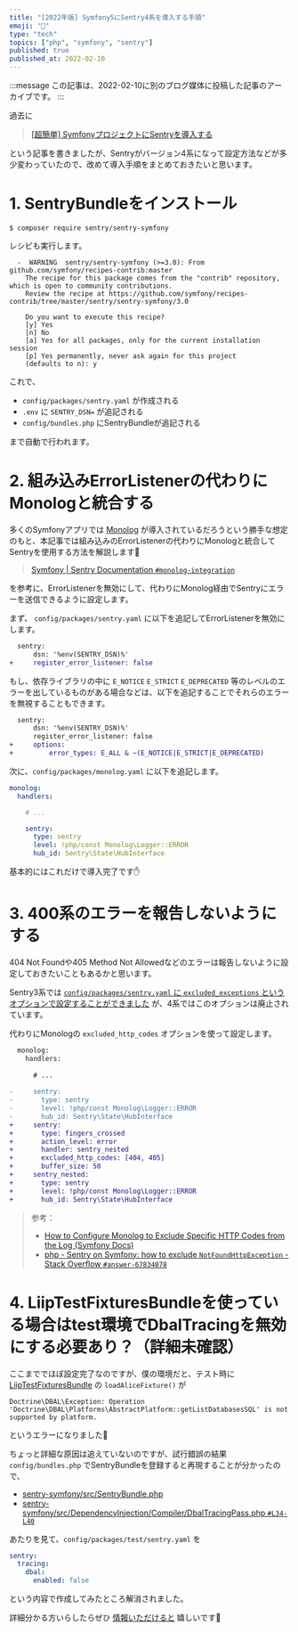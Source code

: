 ```yaml
---
title: "[2022年版] Symfony5にSentry4系を導入する手順"
emoji: "🎻"
type: "tech"
topics: ["php", "symfony", "sentry"]
published: true
published_at: 2022-02-10
---
```


:::message
この記事は、2022-02-10に別のブログ媒体に投稿した記事のアーカイブです。
:::

過去に

> [[超簡単] SymfonyプロジェクトにSentryを導入する](https://zenn.dev/ttskch/articles/73d8bdce973b0b)

という記事を書きましたが、Sentryがバージョン4系になって設定方法などが多少変わっていたので、改めて導入手順をまとめておきたいと思います。

# 1. SentryBundleをインストール

```shell
$ composer require sentry/sentry-symfony
```

レシピも実行します。

```shell
  -  WARNING  sentry/sentry-symfony (>=3.0): From github.com/symfony/recipes-contrib:master
    The recipe for this package comes from the "contrib" repository, which is open to community contributions.
    Review the recipe at https://github.com/symfony/recipes-contrib/tree/master/sentry/sentry-symfony/3.0

    Do you want to execute this recipe?
    [y] Yes
    [n] No
    [a] Yes for all packages, only for the current installation session
    [p] Yes permanently, never ask again for this project
    (defaults to n): y
```

これで、

* `config/packages/sentry.yaml` が作成される
* `.env` に `SENTRY_DSN=` が追記される
* `config/bundles.php` にSentryBundleが追記される

まで自動で行われます。

# 2. 組み込みErrorListenerの代わりにMonologと統合する

多くのSymfonyアプリでは [Monolog](https://symfony.com/doc/current/logging.html#monolog) が導入されているだろうという勝手な想定のもと、本記事では組み込みのErrorListenerの代わりにMonologと統合してSentryを使用する方法を解説します🙏

> [Symfony | Sentry Documentation `#monolog-integration`](https://docs.sentry.io/platforms/php/guides/symfony/#monolog-integration)

を参考に、ErrorListenerを無効にして、代わりにMonolog経由でSentryにエラーを送信できるように設定します。

まず、 `config/packages/sentry.yaml` に以下を追記してErrorListenerを無効にします。

```diff
  sentry:
      dsn: '%env(SENTRY_DSN)%'
+     register_error_listener: false
```

もし、依存ライブラリの中に `E_NOTICE` `E_STRICT` `E_DEPRECATED` 等のレベルのエラーを出しているものがある場合などは、以下を追記することでそれらのエラーを無視することもできます。

```diff
  sentry:
      dsn: '%env(SENTRY_DSN)%'
      register_error_listener: false
+     options:
+         error_types: E_ALL & ~(E_NOTICE|E_STRICT|E_DEPRECATED)
```

次に、`config/packages/monolog.yaml` に以下を追記します。

```yaml
monolog:
  handlers:

    # ...

    sentry:
      type: sentry
      level: !php/const Monolog\Logger::ERROR
      hub_id: Sentry\State\HubInterface
```

基本的にはこれだけで導入完了です✋

# 3. 400系のエラーを報告しないようにする

404 Not Foundや405 Method Not Allowedなどのエラーは報告しないように設定しておきたいこともあるかと思います。

Sentry3系では [`config/packages/sentry.yaml` に `excluded_exceptions` というオプションで設定することができました](https://zenn.dev/ttskch/articles/73d8bdce973b0b#%E7%89%B9%E5%AE%9A%E3%81%AE%E4%BE%8B%E5%A4%96%E3%82%92%E5%A0%B1%E5%91%8A%E3%81%97%E3%81%AA%E3%81%84%E3%82%88%E3%81%86%E3%81%AB%E3%81%99%E3%82%8B) が、4系ではこのオプションは廃止されています。

代わりにMonologの `excluded_http_codes` オプションを使って設定します。

```diff
  monolog:
    handlers:
  
      # ...
  
-     sentry:
-       type: sentry
-       level: !php/const Monolog\Logger::ERROR
-       hub_id: Sentry\State\HubInterface
+     sentry:
+       type: fingers_crossed
+       action_level: error
+       handler: sentry_nested
+       excluded_http_codes: [404, 405]
+       buffer_size: 50
+     sentry_nested:
+       type: sentry
+       level: !php/const Monolog\Logger::ERROR
+       hub_id: Sentry\State\HubInterface
```

> 参考：
>
> * [How to Configure Monolog to Exclude Specific HTTP Codes from the Log (Symfony Docs)](https://symfony.com/doc/current/logging/monolog_exclude_http_codes.html)
> * [php - Sentry on Symfony: how to exclude `NotFoundHttpException` - Stack Overflow `#answer-67834078`](https://stackoverflow.com/questions/64098722/sentry-on-symfony-how-to-exclude-notfoundhttpexception#answer-67834078)

# 4. LiipTestFixturesBundleを使っている場合はtest環境でDbalTracingを無効にする必要あり？（詳細未確認）

ここまででほぼ設定完了なのですが、僕の環境だと、テスト時に [LiipTestFixturesBundle](https://github.com/liip/LiipTestFixturesBundle) の `loadAliceFixture()` が

```
Doctrine\DBAL\Exception: Operation 'Doctrine\DBAL\Platforms\AbstractPlatform::getListDatabasesSQL' is not supported by platform.
```

というエラーになりました🤔

ちょっと詳細な原因は追えていないのですが、試行錯誤の結果 `config/bundles.php` でSentryBundleを登録すると再現することが分かったので、

* [sentry-symfony/src/SentryBundle.php](https://github.com/getsentry/sentry-symfony/blob/dd37786fc7ca81a4320e6d9812ff549104193043/src/SentryBundle.php)
* [sentry-symfony/src/DependencyInjection/Compiler/DbalTracingPass.php `#L34-L40`](https://github.com/getsentry/sentry-symfony/blob/master/src/DependencyInjection/Compiler/DbalTracingPass.php#L34-L40)

あたりを見て、`config/packages/test/sentry.yaml` を

```yaml
sentry:
  tracing:
    dbal:
      enabled: false
```

という内容で作成してみたところ解消されました。

詳細分かる方いらしたらぜひ [情報いただけると](https://twitter.com/ttskch) 嬉しいです🙏
